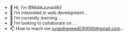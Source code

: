 - 👋 Hi, I’m @MalikJunaid92
- 👀 I’m interested in web development...
- 🌱 I’m currently learning ...
- 💞️ I’m looking to collaborate on ...
- 📫 How to reach me junaidnaveed030000@gmail.com...

<!---
MalikJunaid92/MalikJunaid92 is a ✨ special ✨ repository because its `README.md` (this file) appears on your GitHub profile.
You can click the Preview link to take a look at your changes.
--->
